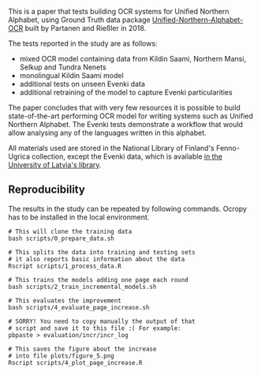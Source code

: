This is a paper that tests building OCR systems for Unified Northern Alphabet, using Ground Truth data package [Unified-Northern-Alphabet-OCR](https://github.com/langdoc/unified-northern-alphabet-ocr) built by Partanen and Rießler in 2018.

The tests reported in the study are as follows:

- mixed OCR model containing data from Kildin Saami, Northern Mansi, Selkup and Tundra Nenets
- monolingual Kildin Saami model
- additional tests on unseen Evenki data
- additional retraining of the model to capture Evenki particularities

The paper concludes that with very few resources it is possible to build state-of-the-art performing OCR model for writing systems such as Unified Northern Alphabet. The Evenki tests demonstrate a workflow that would allow analysing any of the languages written in this alphabet.

All materials used are stored in the National Library of Finland's Fenno-Ugrica collection, except the Evenki data, which is available [in the University of Latvia's library](https://dspace.lu.lv/dspace/handle/7/28251). 

## Reproducibility

The results in the study can be repeated by following commands. Ocropy has to be installed in the local environment.

```
# This will clone the training data
bash scripts/0_prepare_data.sh 

# This splits the data into training and testing sets
# it also reports basic information about the data
Rscript scripts/1_process_data.R

# This trains the models adding one page each round
bash scripts/2_train_incremental_models.sh

# This evaluates the improvement
bash scripts/4_evaluate_page_increase.sh

# SORRY! You need to copy manually the output of that 
# script and save it to this file :( For example:
pbpaste > evaluation/incr/incr_log

# This saves the figure about the increase
# into file plots/figure_5.png
Rscript scripts/4_plot_page_increase.R


```